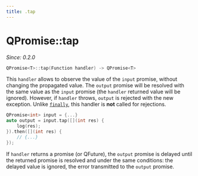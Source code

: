 ```yaml
---
title: .tap
---
```


# QPromise::tap

*Since: 0.2.0*

```cpp
QPromise<T>::tap(Function handler) -> QPromise<T>
```

This `handler` allows to observe the value of the `input` promise, without changing the propagated
value. The `output` promise will be resolved with the same value as the `input` promise (the `handler`
returned value will be ignored). However, if `handler` throws, `output` is rejected with the new
exception. Unlike [`finally`](finally.md), this handler is **not** called for rejections.

```cpp
QPromise<int> input = {...}
auto output = input.tap([](int res) {
    log(res);
}).then([](int res) {
    // {...}
});
```

If `handler` returns a promise (or QFuture), the `output` promise is delayed until the returned
promise is resolved and under the same conditions: the delayed value is ignored, the error
transmitted to the `output` promise.
